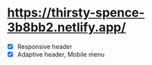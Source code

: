 # https://thirsty-spence-3b8bb2.netlify.app/
- [X] Responsive header
- [X] Adaptive header, Mobile menu
